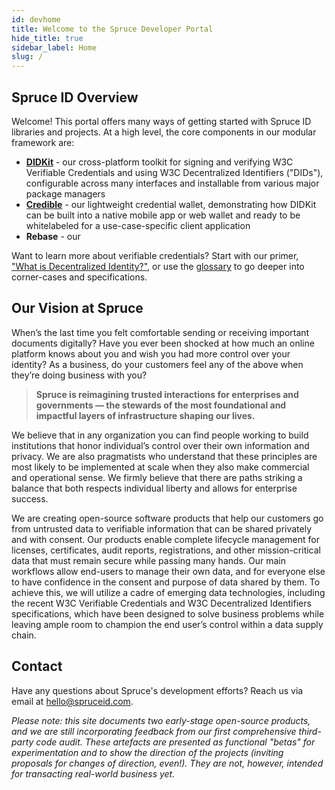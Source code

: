 ```yaml
---
id: devhome
title: Welcome to the Spruce Developer Portal
hide_title: true
sidebar_label: Home
slug: /
---
```


## Spruce ID Overview

Welcome! This portal offers many ways of getting started with Spruce ID libraries and projects.  At a high level, the core components in our modular framework are:

- [**DIDKit**](/docs/didkit) - our cross-platform toolkit for signing and verifying W3C
  Verifiable Credentials and using W3C Decentralized Identifiers ("DIDs"), configurable across many interfaces and installable from various major package managers
- [**Credible**](/docs/credible) - our lightweight credential wallet, demonstrating
  how DIDKit can be built into a native mobile app or web wallet and ready to be whitelabeled for a use-case-specific client application
- **Rebase** - our 

Want to learn more about verifiable credentials? Start
with our primer, ["What is Decentralized Identity?"](primer.md), or use the
[glossary](glossary.md) to go deeper into corner-cases and specifications.

## Our Vision at Spruce

When’s the last time you felt comfortable sending or receiving important
documents digitally? Have you ever been shocked at how much an online platform
knows about you and wish you had more control over your identity? As a business,
do your customers feel any of the above when they’re doing business with you?

> **Spruce is reimagining trusted interactions for enterprises and governments — the
> stewards of the most foundational and impactful layers of infrastructure shaping
> our lives.**
 
We believe that in any organization you can find people working to build
institutions that honor individual’s control over their own information and
privacy.  We are also pragmatists who understand that these principles are most
likely to be implemented at scale when they also make commercial and operational
sense. We firmly believe that there are paths striking a balance that both
respects individual liberty and allows for enterprise success.

We are creating open-source software products that help our customers go from
untrusted data to verifiable information that can be shared privately and with
consent. Our products enable complete lifecycle management for licenses,
certificates, audit reports, registrations, and other mission-critical data that
must remain secure while passing many hands. Our main workflows allow end-users
to manage their own data, and for everyone else to have confidence in the
consent and purpose of data shared by them. To achieve this, we will utilize a
cadre of emerging data technologies, including the recent W3C Verifiable
Credentials and W3C Decentralized Identifiers specifications, which have been
designed to solve business problems while leaving ample room to champion the end
user’s control within a data supply chain.

## Contact

Have any questions about Spruce's development efforts? Reach us via email at
hello@spruceid.com.

_Please note: this site documents two early-stage open-source products, and we
are still incorporating feedback from our first comprehensive third-party code
audit. These artefacts are presented as functional "betas" for experimentation
and to show the direction of the projects (inviting proposals for changes of
direction, even!). They are not, however, intended for transacting real-world
business yet._
